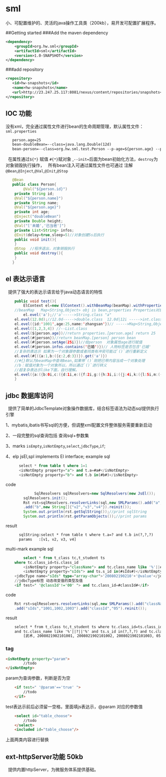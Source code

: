 # sml
小、可配置维护的、灵活的java操作工具类（200kb），易开发可配置扩展程序。

##Getting started
###Add the maven dependency
```xml
<dependency>
    <groupId>org.hw.sml</groupId>
    <artifactId>sml</artifactId>
    <version>1.0-SNAPSHOT</version>
</dependency>
```
###add repository
```xml
<repository>
   <id>hw-snapshots</id>
   <name>hw-snapshots</name>
   <url>http://23.247.25.117:8081/nexus/content/repositories/snapshots</url>
</repository>
```
## IOC 功能
没有xml，完全通过属性文件进行bean的生命周期管理，默认属性文件：`sml.properties`
```html
   person.age=25
   bean-doubleBean=--class=java.lang.Double(12d)
   bean-person=--class=org.hw.sml.test.Person --p-age=${person.age} --p-height=#{doubleBean} --init=init --destroy=stop
```
   在属性通过`${*}` 赋值 `#{*}`赋对象 ,`--init=`后面为bean初始化方法，`destroy`为对象销毁执行操作，
   所有bean注入可通过属性文件也可通过 注解`@Bean`,`@Inject`,`@Val`,`@Init`,`@Stop`
```java
   @Bean
   public class Person{
        @Val("${person.id}")
   	private String id;
	@Val("${person.name}")
	private String name;
	@Val("${person.age}")
	private int age;
	@Inject("doubleBean")
	private Double height;
	@Val("['未婚','已当爸']")
	private List<String> infos;
 	@Init(delay=true,sleep=5)//对象创建5s后执行
	public void init(){
	}
	@Stop  //程序退出，对象销毁执行
	public void destroy(){
	}
   }
```
## el 表达示语言
   提供了强大的表达示语言给于java动态语言的特性
```java
    public void test(){
    	ElContext el=new ElContext().withBeanMap(beanMap).withPropertiesMap(properties).renameValue();
	//beanMap   Map<String,Object> obj is bean,properties Properties对象，这两参数就指定了表达示依赖的上下文环境
        el.evel('a');//'a'----->String.class "a"
	el.evel(12.0d);//12.0d----->double.class  12.0d|12i ----->int.class 12|12l ---->long.class 12l
	el.evel({id:'1001',age:25,name:'zhangsan'})// ----->Map<String,Object>.class 
	el.evel([1,2,3,4]) //--List.class 
	el.evel(${person.age})//return properties.[person.age] return 25
	el.evel(#{person})//return beanMap.[person] person bean
	el.evel(#{person.setAge(25i)})//给person  对象属性age进行赋值
	el.evel(#{person.infos.contains('已婚')})// 人物标签是否包含'已婚'
	//复杂的表达示 如果为一个对象跟参数或者同类有冲突可能过`()`进行重新定义
	el.evel(#{({a:1,b:({c:2,d:3})}).get('a')})
	//#{}默认为beanMap中查询bean,如果带`()`刚把已带内容当成一个对象处理
	//b：赋值对象为一个对象所以，所以通过`()`进行转义
	//超复杂表达示like下面，自行理解。
	el.evel({a:({b:0i,c:({d:1i,e:({f:2i,g:({h:3i,i:({j:4i,k:({l:5i,m:({n:6i,o:${server.port},p:({q:#{smlBeanHelper.beanMap},e:#{smlPropertiesHelper.propertiesMap.get(('server.port'))}})})})})})})})})});
    }
```
## jdbc 数据库访问
   提供了简单的JdbcTemplate对象操作数据库，结合标签语法为动态sql提供执行引擎

1、mybatis,ibatis书写sql的方便，但调整xml配置文件整体服务需要重新启动

2、一段完整的sql查询包括    查询sql+参数集

3、marks  `isEmpty`,`isNotEmpty`,`select`,`jdbcType`,`if`;

4、elp    jsEl,spl implements El interface;
 example sql
```sql
      select * from table t where 1=1 
      <isNotEmpty property="a"> and t.a=#a#</isNotEmpty>
      <isNotEmpty property="b"> and t.b in(#b#)</isNotEmpty>
```
code
```java
             SqlResolvers sqlResolvers=new SqlResolvers(new JsEl());
		sqlResolvers.init();	
		Rst rst=sqlResolvers.resolverLinks(sql,new SMLParams().add("a","v1")
		.add("b",new String[]{"v2","v3","v4"}).reinit());
		System.out.println(rst.getSqlString());//print sqlString
		System.out.println(rst.getParamObjects());//print params
```	
result
```html
	  sqlString:select * from table t where t.a=? and t.b in(?,?,?)
	  params   :[v1, v2, v3, v4]
```
multi-mark example sql
```sql    
    	select * from t_class tc,t_student ts 
	where tc.class_id=ts.class_id
      	<isNotEmpty property="className"> and tc.class_name like '%'||#className#||'%'</isNotEmpty>
      	<isNotEmpty property="sIds"> and ts.s_id in(#sIds#)</isNotEmpty>
	<jdbcType name="sIds" type="array-char">'200802190210'+'@value'</jdbcType>   
	//jdbcType标签 动态改变值的类型及值
	<if test=" '@classId'!='00' "> and tc.class_id=#classId#</if>
```
code
```java
	Rst rst=sqlResolvers.resolverLinks(sql,new SMLParams().add("className","武术")
	.add("sIds","1001,1002,1003").add("classId","05").reinit());
```		
result
```html	
	select * from t_class tc,t_student ts where tc.class_id=ts.class_id 
	and tc.class_name like '%'||?||'%' and ts.s_id in(?,?,?) and tc.class_id=?
        [武术, 2008021902101001, 2008021902101002, 2008021902101003, 05]
```
### tag
```html
<isNotEmpty property="param">
		//todo
</isNotEmpty>
```
   param为查询参数，判断是否为空

```html
   	<if test=" '@param'=='true' ">
		//todo
	</if>
```
   test表达示前后必须留一空格，里面填js表达示，@param  对应的参数值
   
```html
   	<select id="table_choose">
		//todo
	</select>	
	<included id="table_choose"/>
```
   上面两类内容进行替换
   
 ## ext-httpServer功能  50kb
      提供内置httpServer，为微服务体系提供基础。
